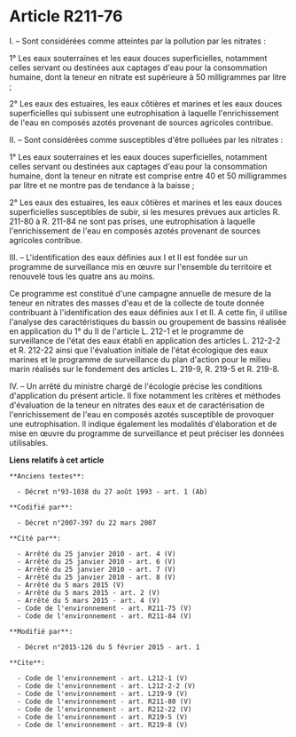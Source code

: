 # Article R211-76

I. – Sont considérées comme atteintes par la pollution par les nitrates :

1° Les eaux souterraines et les eaux douces superficielles, notamment celles servant ou destinées aux captages d'eau pour la
consommation humaine, dont la teneur en nitrate est supérieure à 50 milligrammes par litre ;

2° Les eaux des estuaires, les eaux côtières et marines et les eaux douces superficielles qui subissent une eutrophisation à
laquelle l'enrichissement de l'eau en composés azotés provenant de sources agricoles contribue.

II. – Sont considérées comme susceptibles d'être polluées par les nitrates :

1° Les eaux souterraines et les eaux douces superficielles, notamment celles servant ou destinées aux captages d'eau pour la
consommation humaine, dont la teneur en nitrate est comprise entre 40 et 50 milligrammes par litre et ne montre pas de
tendance à la baisse ;

2° Les eaux des estuaires, les eaux côtières et marines et les eaux douces superficielles susceptibles de subir, si les
mesures prévues aux articles R. 211-80 à R. 211-84 ne sont pas prises, une eutrophisation à laquelle l'enrichissement de
l'eau en composés azotés provenant de sources agricoles contribue.

III. – L'identification des eaux définies aux I et II est fondée sur un programme de surveillance mis en œuvre sur l'ensemble
du territoire et renouvelé tous les quatre ans au moins.

Ce programme est constitué d'une campagne annuelle de mesure de la teneur en nitrates des masses d'eau et de la collecte de
toute donnée contribuant à l'identification des eaux définies aux I et II. A cette fin, il utilise l'analyse des
caractéristiques du bassin ou groupement de bassins réalisée en application du 1° du II de l'article L. 212-1 et le programme
de surveillance de l'état des eaux établi en application des articles L. 212-2-2 et R. 212-22 ainsi que l'évaluation initiale
de l'état écologique des eaux marines et le programme de surveillance du plan d'action pour le milieu marin réalisés sur le
fondement des articles L. 219-9, R. 219-5 et R. 219-8.

IV. – Un arrêté du ministre chargé de l'écologie précise les conditions d'application du présent article. Il fixe notamment
les critères et méthodes d'évaluation de la teneur en nitrates des eaux et de caractérisation de l'enrichissement de l'eau en
composés azotés susceptible de provoquer une eutrophisation. Il indique également les modalités d'élaboration et de mise en
œuvre du programme de surveillance et peut préciser les données utilisables.

**Liens relatifs à cet article**

	**Anciens textes**:

	  - Décret n°93-1038 du 27 août 1993 - art. 1 (Ab)

	**Codifié par**:

	  - Décret n°2007-397 du 22 mars 2007

	**Cité par**:

	  - Arrêté du 25 janvier 2010 - art. 4 (V)
	  - Arrêté du 25 janvier 2010 - art. 6 (V)
	  - Arrêté du 25 janvier 2010 - art. 7 (V)
	  - Arrêté du 25 janvier 2010 - art. 8 (V)
	  - Arrêté du 5 mars 2015 (V)
	  - Arrêté du 5 mars 2015 - art. 2 (V)
	  - Arrêté du 5 mars 2015 - art. 4 (V)
	  - Code de l'environnement - art. R211-75 (V)
	  - Code de l'environnement - art. R211-84 (V)

	**Modifié par**:

	  - Décret n°2015-126 du 5 février 2015 - art. 1

	**Cite**:

	  - Code de l'environnement - art. L212-1 (V)
	  - Code de l'environnement - art. L212-2-2 (V)
	  - Code de l'environnement - art. L219-9 (V)
	  - Code de l'environnement - art. R211-80 (V)
	  - Code de l'environnement - art. R212-22 (V)
	  - Code de l'environnement - art. R219-5 (V)
	  - Code de l'environnement - art. R219-8 (V)
